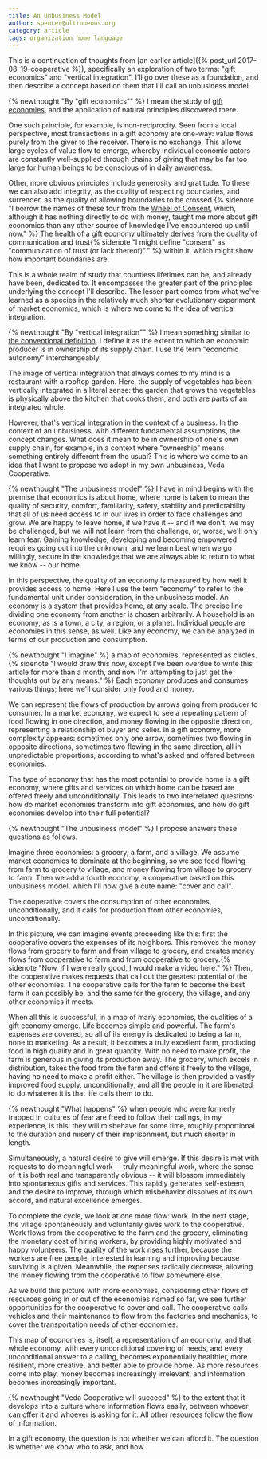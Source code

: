 ```yaml
---
title: An Unbusiness Model
author: spencer@ultroneous.org
category: article
tags: organization home language
---
```


This is a continuation of thoughts from [an earlier article]({% post_url 2017-08-19-cooperative %}), specifically an exploration of two terms: "gift economics" and "vertical integration". I'll go over these as a foundation, and then describe a concept based on them that I'll call an unbusiness model.

{% newthought "By \"gift economics\"" %} I mean the study of [gift economies](https://en.wikipedia.org/wiki/Gift_economy), and the application of natural principles discovered there.

One such principle, for example, is non-reciprocity. Seen from a local perspective, most transactions in a gift economy are one-way: value flows purely from the giver to the receiver. There is no exchange. This allows large cycles of value flow to emerge, whereby individual economic actors are constantly well-supplied through chains of giving that may be far too large for human beings to be conscious of in daily awareness.

Other, more obvious principles include generosity and gratitude. To these we can also add integrity, as the quality of respecting boundaries, and surrender, as the quality of allowing boundaries to be crossed.{% sidenote "I borrow the names of these four from the [Wheel of Consent](https://bettymartin.org/videos/), which, although it has nothing directly to do with money, taught me more about gift economics than any other source of knowledge I've encountered up until now." %} The health of a gift economy ultimately derives from the quality of communication and trust{% sidenote "I might define \"consent\" as \"communication of trust (or lack thereof)\"." %} within it, which might show how important boundaries are.

This is a whole realm of study that countless lifetimes can be, and already have been, dedicated to. It encompasses the greater part of the principles underlying the concept I'll describe. The lesser part comes from what we've learned as a species in the relatively much shorter evolutionary experiment of market economics, which is where we come to the idea of vertical integration.

{% newthought "By \"vertical integration\"" %} I mean something similar to [the conventional definition](https://en.wikipedia.org/wiki/Vertical_integration). I define it as the extent to which an economic producer is in ownership of its supply chain. I use the term "economic autonomy" interchangeably.

The image of vertical integration that always comes to my mind is a restaurant with a rooftop garden. Here, the supply of vegetables has been vertically integrated in a literal sense: the garden that grows the vegetables is physically above the kitchen that cooks them, and both are parts of an integrated whole.

However, that's vertical integration in the context of a business. In the context of an unbusiness, with different fundamental assumptions, the concept changes. What does it mean to be in ownership of one's own supply chain, for example, in a context where "ownership" means something entirely different from the usual? This is where we come to an idea that I want to propose we adopt in my own unbusiness, Veda Cooperative.

{% newthought "The unbusiness model" %} I have in mind begins with the premise that economics is about home, where home is taken to mean the quality of security, comfort, familiarity, safety, stability and predictability that all of us need access to in our lives in order to face challenges and grow. We are happy to leave home, if we have it -- and if we don't, we may be challenged, but we will not learn from the challenge, or, worse, we'll only learn fear. Gaining knowledge, developing and becoming empowered requires going out into the unknown, and we learn best when we go willingly, secure in the knowledge that we are always able to return to what we know -- our home.

In this perspective, the quality of an economy is measured by how well it provides access to home. Here I use the term "economy" to refer to the fundamental unit under consideration, in the unbusiness model. An economy is a system that provides home, at any scale. The precise line dividing one economy from another is chosen arbitrarily. A household is an economy, as is a town, a city, a region, or a planet. Individual people are economies in this sense, as well. Like any economy, we can be analyzed in terms of our production and consumption.

{% newthought "I imagine" %} a map of economies, represented as circles.{% sidenote "I would draw this now, except I've been overdue to write this article for more than a month, and now I'm attempting to just get the thoughts out by any means." %} Each economy produces and consumes various things; here we'll consider only food and money.

We can represent the flows of production by arrows going from producer to consumer. In a market economy, we expect to see a repeating pattern of food flowing in one direction, and money flowing in the opposite direction, representing a relationship of buyer and seller. In a gift economy, more complexity appears: sometimes only one arrow, sometimes two flowing in opposite directions, sometimes two flowing in the same direction, all in unpredictable proportions, according to what's asked and offered between economies.

The type of economy that has the most potential to provide home is a gift economy, where gifts and services on which home can be based are offered freely and unconditionally. This leads to two interrelated questions: how do market economies transform into gift economies, and how do gift economies develop into their full potential? 

{% newthought "The unbusiness model" %} I propose answers these questions as follows.

Imagine three economies: a grocery, a farm, and a village. We assume market economics to dominate at the beginning, so we see food flowing from farm to grocery to village, and money flowing from village to grocery to farm. Then we add a fourth economy, a cooperative based on this unbusiness model, which I'll now give a cute name: "cover and call".

The cooperative covers the consumption of other economies, unconditionally, and it calls for production from other economies, unconditionally.

In this picture, we can imagine events proceeding like this: first the cooperative covers the expenses of its neighbors. This removes the money flows from grocery to farm and from village to grocery, and creates money flows from cooperative to farm and from cooperative to grocery.{% sidenote "Now, if I were really good, I would make a video here." %} Then, the cooperative makes requests that call out the greatest potential of the other economies. The cooperative calls for the farm to become the best farm it can possibly be, and the same for the grocery, the village, and any other economies it meets.

When all this is successful, in a map of many economies, the qualities of a gift economy emerge. Life becomes simple and powerful. The farm's expenses are covered, so all of its energy is dedicated to being a farm, none to marketing. As a result, it becomes a truly excellent farm, producing food in high quality and in great quantity. With no need to make profit, the farm is generous in giving its production away. The grocery, which excels in distribution, takes the food from the farm and offers it freely to the village, having no need to make a profit either. The village is then provided a vastly improved food supply, unconditionally, and all the people in it are liberated to do whatever it is that life calls them to do.

{% newthought "What happens" %} when people who were formerly trapped in cultures of fear are freed to follow their callings, in my experience, is this: they will misbehave for some time, roughly proportional to the duration and misery of their imprisonment, but much shorter in length.

Simultaneously, a natural desire to give will emerge. If this desire is met with requests to do meaningful work -- truly meaningful work, where the sense of it is both real and transparently obvious -- it will blossom immediately into spontaneous gifts and services. This rapidly generates self-esteem, and the desire to improve, through which misbehavior dissolves of its own accord, and natural excellence emerges.

To complete the cycle, we look at one more flow: work. In the next stage, the village spontaneously and voluntarily gives work to the cooperative. Work flows from the cooperative to the farm and the grocery, eliminating the monetary cost of hiring workers, by providing highly motivated and happy volunteers. The quality of the work rises further, because the workers are free people, interested in learning and improving because surviving is a given. Meanwhile, the expenses radically decrease, allowing the money flowing from the cooperative to flow somewhere else.

As we build this picture with more economies, considering other flows of resources going in or out of the economies named so far, we see further opportunities for the cooperative to cover and call. The cooperative calls vehicles and their maintenance to flow from the factories and mechanics, to cover the transportation needs of other economies.

This map of economies is, itself, a representation of an economy, and that whole economy, with every unconditional covering of needs, and every unconditional answer to a calling, becomes exponentially healthier, more resilient, more creative, and better able to provide home. As more resources come into play, money becomes increasingly irrelevant, and information becomes increasingly important.

{% newthought "Veda Cooperative will succeed" %} to the extent that it develops into a culture where information flows easily, between whoever can offer it and whoever is asking for it. All other resources follow the flow of information.

In a gift economy, the question is not whether we can afford it. The question is whether we know who to ask, and how.
